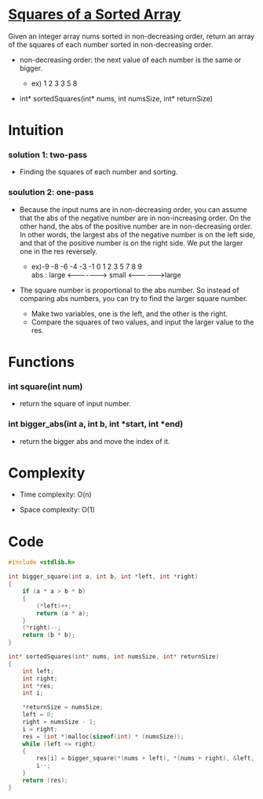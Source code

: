 # [Squares of a Sorted Array][link]
[link]: https://leetcode.com/explore/featured/card/fun-with-arrays/521/introduction/3240/ "link"

Given an integer array nums sorted in non-decreasing order, return an array of the squares of each number sorted in non-decreasing order.  
- non-decreasing order: the next value of each number is the same or bigger.
	- ex) 1 2 3 3 5 8

- int* sortedSquares(int* nums, int numsSize, int* returnSize)

# Intuition
### solution 1: two-pass
- Finding the squares of each number and sorting.

### soulution 2: one-pass
- Because the input nums are in non-decreasing order, you can assume that the abs of the negative number are in non-increasing order. On the other hand, the abs of the positive number are in non-decreasing order. In other words, the largest abs of the negative number is on the left side, and that of the positive number is on the right side. We put the larger one in the res reversely.
    - ex)-9 -8 -6 -4 -3 -1 0 1 2 3 5 7 8 9  
    abs : large <-------> small <------>large 
- The square number is proportional to the abs number. So instead of comparing abs numbers, you can try to find the larger square number. 

    - Make two variables, one is the left, and the other is the right.
    - Compare the squares of two values, and input the larger value to the res.

# Functions
### int square(int num)
- return the square of input number.

### int bigger_abs(int a, int b, int *start, int *end)
- return the bigger abs and move the index of it.

# Complexity
- Time complexity: O(n)

- Space complexity: O(1)

# Code
```c
#include <stdlib.h>

int bigger_square(int a, int b, int *left, int *right)
{
	if (a * a > b * b)
	{
		(*left)++;
		return (a * a);
	}
	(*right)--;
	return (b * b);
}

int* sortedSquares(int* nums, int numsSize, int* returnSize)
{
	int	left;
	int right;
	int *res;
	int i;

	*returnSize = numsSize;
	left = 0;
	right = numsSize - 1;
	i = right;
	res = (int *)malloc(sizeof(int) * (numsSize));
	while (left <= right)
	{
		res[i] = bigger_square(*(nums + left), *(nums + right), &left, &right);
		i--;
	}
	return (res);
}
